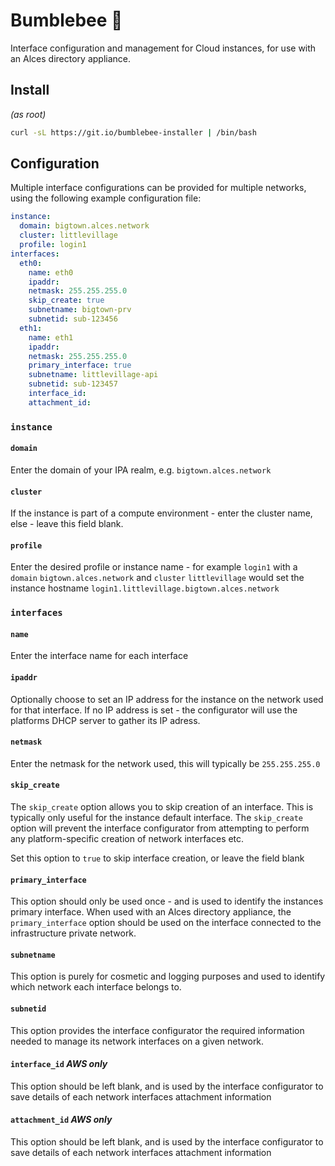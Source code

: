 # Bumblebee :honeybee:

Interface configuration and management for Cloud instances, for use with an Alces directory appliance. 

## Install

*(as root)*

```bash
curl -sL https://git.io/bumblebee-installer | /bin/bash
```

## Configuration

Multiple interface configurations can be provided for multiple networks, using the following example configuration file: 

```yaml
instance:
  domain: bigtown.alces.network
  cluster: littlevillage
  profile: login1
interfaces:
  eth0:
    name: eth0
    ipaddr:
    netmask: 255.255.255.0
    skip_create: true
    subnetname: bigtown-prv
    subnetid: sub-123456
  eth1:
    name: eth1
    ipaddr:
    netmask: 255.255.255.0
    primary_interface: true
    subnetname: littlevillage-api
    subnetid: sub-123457
    interface_id:
    attachment_id:
```

### `instance`

#### `domain`

Enter the domain of your IPA realm, e.g. `bigtown.alces.network`

#### `cluster`

If the instance is part of a compute environment - enter the cluster name, else - leave this field blank.

#### `profile`

Enter the desired profile or instance name - for example `login1` with a `domain` `bigtown.alces.network` and `cluster` `littlevillage` would set the instance hostname `login1.littlevillage.bigtown.alces.network`

### `interfaces`

#### `name`

Enter the interface name for each interface 

#### `ipaddr`

Optionally choose to set an IP address for the instance on the network used for that interface. If no IP address is set - the configurator will use the platforms DHCP server to gather its IP adress. 

#### `netmask`

Enter the netmask for the network used, this will typically be `255.255.255.0`

#### `skip_create`

The `skip_create` option allows you to skip creation of an interface. This is typically only useful for the instance default interface. The `skip_create` option will prevent the interface configurator from attempting to perform any platform-specific creation of network interfaces etc. 

Set this option to `true` to skip interface creation, or leave the field blank

#### `primary_interface`

This option should only be used once - and is used to identify the instances primary interface. When used with an Alces directory appliance, the `primary_interface` option should be used on the interface connected to the infrastructure private network.

#### `subnetname`

This option is purely for cosmetic and logging purposes and used to identify which network each interface belongs to.

#### `subnetid`

This option provides the interface configurator the required information needed to manage its network interfaces on a given network.

#### `interface_id` *AWS only*

This option should be left blank, and is used by the interface configurator to save details of each network interfaces attachment information

#### `attachment_id` *AWS only*

This option should be left blank, and is used by the interface configurator to save details of each network interfaces attachment information

